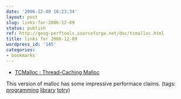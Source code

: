 ```yaml
---
date: '2006-12-09 16:23:34'
layout: post
slug: links-for-2006-12-09
status: publish
ref: http://goog-perftools.sourceforge.net/doc/tcmalloc.html
title: links for 2006-12-09
wordpress_id: '145'
categories:
- bookmarks
---
```




  * [TCMalloc : Thread-Caching Malloc](http://goog-perftools.sourceforge.net/doc/tcmalloc.html)




This version of malloc has some impressive performace claims. (tags: [programming](http://del.icio.us/eob/programming) [library](http://del.icio.us/eob/library) [totry](http://del.icio.us/eob/totry))






